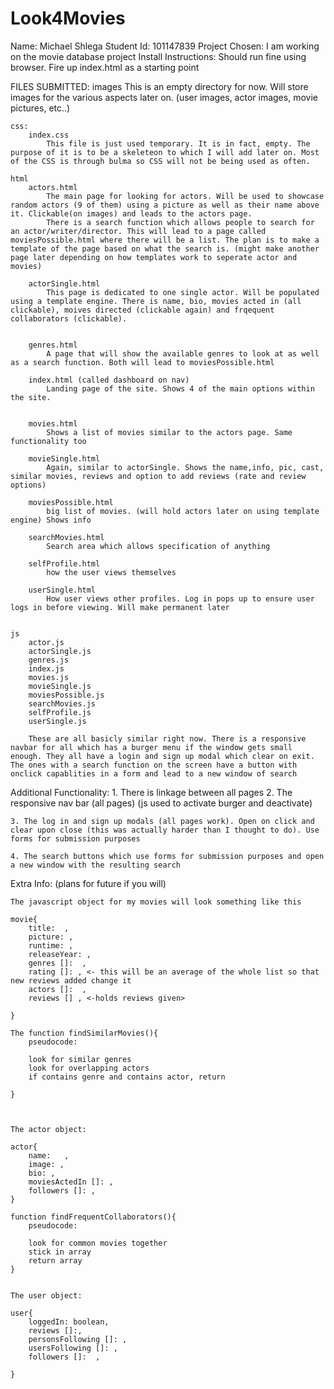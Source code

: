 # Look4Movies


Name: Michael Shlega
Student Id: 101147839
Project Chosen: I am working on the movie database project
Install Instructions: Should run fine using browser. Fire up index.html as a starting point

FILES SUBMITTED:
    images
        This is an empty directory for now. Will store images for the various aspects later on. (user images, actor images, movie pictures, etc..)

    css:
        index.css 
            This file is just used temporary. It is in fact, empty. The purpose of it is to be a skeleteon to which I will add later on. Most of the CSS is through bulma so CSS will not be being used as often.

    html
        actors.html
            The main page for looking for actors. Will be used to showcase random actors (9 of them) using a picture as well as their name above it. Clickable(on images) and leads to the actors page.
            There is a search function which allows people to search for an actor/writer/director. This will lead to a page called moviesPossible.html where there will be a list. The plan is to make a template of the page based on what the search is. (might make another page later depending on how templates work to seperate actor and movies)
        
        actorSingle.html
            This page is dedicated to one single actor. Will be populated using a template engine. There is name, bio, movies acted in (all clickable), moives directed (clickable again) and frqequent collaborators (clickable).


        genres.html
            A page that will show the available genres to look at as well as a search function. Both will lead to moviesPossible.html

        index.html (called dashboard on nav)
            Landing page of the site. Shows 4 of the main options within the site. 


        movies.html
            Shows a list of movies similar to the actors page. Same functionality too

        movieSingle.html
            Again, similar to actorSingle. Shows the name,info, pic, cast, similar movies, reviews and option to add reviews (rate and review options)

        moviesPossible.html
            big list of movies. (will hold actors later on using template engine) Shows info 

        searchMovies.html
            Search area which allows specification of anything

        selfProfile.html
            how the user views themselves

        userSingle.html
            How user views other profiles. Log in pops up to ensure user logs in before viewing. Will make permanent later

        
    js
        actor.js
        actorSingle.js
        genres.js
        index.js
        movies.js
        movieSingle.js
        moviesPossible.js
        searchMovies.js
        selfProfile.js
        userSingle.js

        These are all basicly similar right now. There is a responsive navbar for all which has a burger menu if the window gets small enough. They all have a login and sign up modal which clear on exit. The ones with a search function on the screen have a button with onclick capablities in a form and lead to a new window of search



Additional Functionality:
    1. There is linkage between all pages
    2. The responsive nav bar (all pages) (js used to activate burger and deactivate)

    3. The log in and sign up modals (all pages work). Open on click and clear upon close (this was actually harder than I thought to do). Use forms for submission purposes

    4. The search buttons which use forms for submission purposes and open a new window with the resulting search



Extra Info: (plans for future if you will)

    The javascript object for my movies will look something like this

    movie{
        title:  ,
        picture: ,
        runtime: ,
        releaseYear: ,
        genres []:  ,
        rating []: , <- this will be an average of the whole list so that new reviews added change it
        actors []:  ,
        reviews [] , <-holds reviews given>

    }

    The function findSimilarMovies(){
        pseudocode:

        look for similar genres
        look for overlapping actors
        if contains genre and contains actor, return

    }



    The actor object:

    actor{
        name:   ,
        image: ,
        bio: ,
        moviesActedIn []: ,
        followers []: ,
    }

    function findFrequentCollaborators(){
        pseudocode:

        look for common movies together
        stick in array
        return array
    }


    The user object:

    user{
        loggedIn: boolean,
        reviews []:,
        personsFollowing []: ,
        usersFollowing []: ,
        followers []:  ,

    }




        
